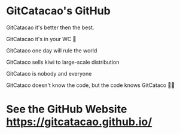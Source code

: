 <h1>GitCatacao's GitHub</h1>


GitCatacao it's better then the best.

GitCatacao it's in your WC 🚽

GitCataco one day will rule the world

GitCataco sells kiwi to large-scale distribution

GitCataco is nobody and everyone

GitCataco doesn't know the code, but the code knows GitCataco 👺👿

# See the GitHub Website https://gitcatacao.github.io/
